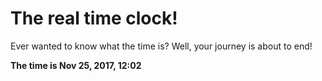 # The real time clock!

Ever wanted to know what the time is? Well, your journey is about to end!

**The time is Nov 25, 2017, 12:02**